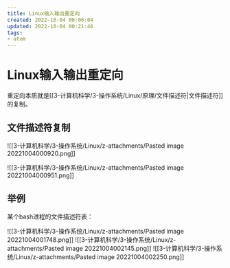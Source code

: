 ```yaml
---
title: Linux输入输出重定向
created: 2022-10-04 00:06:04
updated: 2022-10-04 00:21:46
tags: 
- atom
---
```


# Linux输入输出重定向

重定向本质就是[[3-计算机科学/3-操作系统/Linux/原理/文件描述符|文件描述符]]的复制。

## 文件描述符复制

![[3-计算机科学/3-操作系统/Linux/z-attachments/Pasted image 20221004000920.png]]

![[3-计算机科学/3-操作系统/Linux/z-attachments/Pasted image 20221004000951.png]]

## 举例

某个bash进程的文件描述符表：

![[3-计算机科学/3-操作系统/Linux/z-attachments/Pasted image 20221004001748.png]]
![[3-计算机科学/3-操作系统/Linux/z-attachments/Pasted image 20221004002145.png]]
![[3-计算机科学/3-操作系统/Linux/z-attachments/Pasted image 20221004002250.png]]

